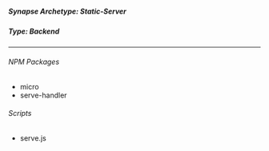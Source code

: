 <h5>Synapse Archetype: Static-Server</h2>
<h5>Type: Backend</h5>

---

<h6>NPM Packages</h6>

* micro
* serve-handler

<h6>Scripts</h6>

* serve.js
